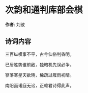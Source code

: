 # 次韵和通判库部会棋

**作者**: 刘攽

## 诗词内容

三百纵横事不平，古今仙俗判昏明。

已居胜势谁前敌，独暗机先误必争。

寥落寒星天欲晓，稀疏过雁雨初晴。

南阳画诺庭无讼，正赖君诗得此声。

